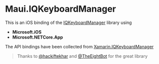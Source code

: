 # Maui.IQKeyboardManager

This is an iOS binding of the  [IQKeyboardManager](https://github.com/hackiftekhar/IQKeyboardManager) library using 
- **Microsoft.iOS**
- **Microsoft.NETCore.App**

The API bindings have been collected from [Xamarin.IQKeyboardManager](https://github.com/TheEightBot/Xamarin.IQKeyboardManager)

> Thanks to [@hackiftekhar](https://github.com/hackiftekhar) and [@TheEightBot](https://github.com/TheEightBot) for the great library 